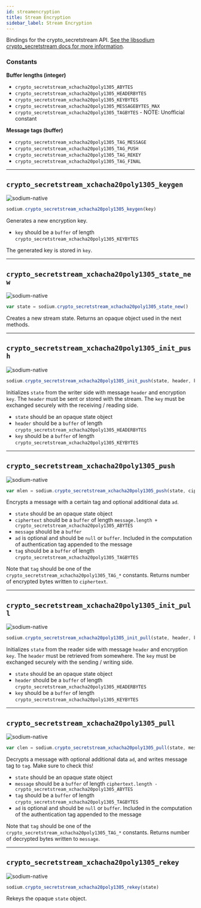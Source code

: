 ```yaml
---
id: streamencryption
title: Stream Encryption
sidebar_label: Stream Encryption
---
```


Bindings for the crypto_secretstream API. [See the libsodium crypto_secretstream docs for more information](https://download.libsodium.org/doc/secret-key_cryptography/secretstream).

### Constants
**Buffer lengths (integer)**
* `crypto_secretstream_xchacha20poly1305_ABYTES`
* `crypto_secretstream_xchacha20poly1305_HEADERBYTES`
* `crypto_secretstream_xchacha20poly1305_KEYBYTES`
* `crypto_secretstream_xchacha20poly1305_MESSAGEBYTES_MAX`
* `crypto_secretstream_xchacha20poly1305_TAGBYTES` - NOTE: Unofficial constant

**Message tags (buffer)**
* `crypto_secretstream_xchacha20poly1305_TAG_MESSAGE`
* `crypto_secretstream_xchacha20poly1305_TAG_PUSH`
* `crypto_secretstream_xchacha20poly1305_TAG_REKEY`
* `crypto_secretstream_xchacha20poly1305_TAG_FINAL`

***
## `crypto_secretstream_xchacha20poly1305_keygen`
![sodium-native][node]
``` js
sodium.crypto_secretstream_xchacha20poly1305_keygen(key)
```
Generates a new encryption key.
* `key` should be a `buffer` of length `crypto_secretstream_xchacha20poly1305_KEYBYTES`

The generated key is stored in `key`.
***
## `crypto_secretstream_xchacha20poly1305_state_new`
![sodium-native][node]
``` js
var state = sodium.crypto_secretstream_xchacha20poly1305_state_new()
```
Creates a new stream state. Returns an opaque object used in the next methods.
***
## `crypto_secretstream_xchacha20poly1305_init_push`
![sodium-native][node]
``` js
sodium.crypto_secretstream_xchacha20poly1305_init_push(state, header, key)
```
Initializes `state` from the writer side with message `header` and encryption `key`. The `header` must be sent or stored with the stream. The `key` must be exchanged securely with the receiving / reading side.
* `state` should be an opaque state object
* `header` should be a `buffer` of length `crypto_secretstream_xchacha20poly1305_HEADERBYTES`
* `key` should be a `buffer` of length `crypto_secretstream_xchacha20poly1305_KEYBYTES`
***
## `crypto_secretstream_xchacha20poly1305_push`
![sodium-native][node]
``` js
var mlen = sodium.crypto_secretstream_xchacha20poly1305_push(state, ciphertext, message, [ad], tag)
```
Encrypts a message with a certain tag and optional additional data `ad`.
* `state` should be an opaque state object
* `ciphertext` should be a `buffer` of length `message.length + crypto_secretstream_xchacha20poly1305_ABYTES`
* `message` should be a `buffer`
* `ad` is optional and should be `null` or `buffer`. Included in the computation of authentication tag appended to the message
* `tag` should be a `buffer` of length `crypto_secretstream_xchacha20poly1305_TAGBYTES`

Note that `tag` should be one of the `crypto_secretstream_xchacha20poly1305_TAG_*` constants. Returns number of encrypted bytes written to `ciphertext`.
***
## `crypto_secretstream_xchacha20poly1305_init_pull`
![sodium-native][node]
``` js
sodium.crypto_secretstream_xchacha20poly1305_init_pull(state, header, key)
```
Initializes `state` from the reader side with message `header` and encryption `key`. The `header` must be retrieved from somewhere. The `key` must be exchanged securely with the sending / writing side.
* `state` should be an opaque state object
* `header` should be a `buffer` of length `crypto_secretstream_xchacha20poly1305_HEADERBYTES`
* `key` should be a `buffer` of length `crypto_secretstream_xchacha20poly1305_KEYBYTES`
***
## `crypto_secretstream_xchacha20poly1305_pull`
![sodium-native][node]
``` js
var clen = sodium.crypto_secretstream_xchacha20poly1305_pull(state, message, tag, ciphertext, [ad])
```
Decrypts a message with optional additional data `ad`, and writes message tag to `tag`. Make sure to check this!
* `state` should be an opaque state object
* `message` should be a `buffer` of length `ciphertext.length - crypto_secretstream_xchacha20poly1305_ABYTES`
* `tag` should be a `buffer` of length `crypto_secretstream_xchacha20poly1305_TAGBYTES`
* `ad` is optional and should be `null` or `buffer`. Included in the computation of the authentication tag appended to the message

Note that `tag` should be one of the `crypto_secretstream_xchacha20poly1305_TAG_*` constants. Returns number of decrypted bytes written to `message`.
***
## `crypto_secretstream_xchacha20poly1305_rekey`
![sodium-native][node]
``` js
sodium.crypto_secretstream_xchacha20poly1305_rekey(state)
```
Rekeys the opaque `state` object.


[js]: /docs/img/icon_js.svg
[node]: /docs/img/nodejs-icon.svg
